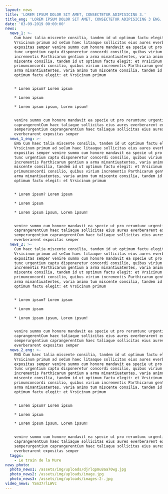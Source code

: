 ```yaml
---
layout: news
title: 'LOREM IPSUM DOLOR SIT AMET, CONSECTETUR ADIPISICING 3.'
title_eng: 'LOREM IPSUM DOLOR SIT AMET, CONSECTETUR ADIPISICING 3 ENG.'
date: '03-09-2019 00:00:00'
news:
  news_1: >-
    Cum haec talia miscente consilia, tandem id ut optimum factu elegit: et
    Vrsicinum primum ad seCum haec litaaque sollicitas eius aures everberarent
    expositas semper venire summo cum honore mandavit ea specie ut pro rerum
    tunc urgentium captu disponeretur concordi consilio, quibus virium
    incrementis Parthicarum gentium a arma minantiuatentes, varia animo tum
    miscente consilia, tandem id ut optimum factu elegit: et Vrsicinum
    primumconcordi consilio, quibus virium incrementis Parthicarum gentium a
    arma minantiuatentes, varia animo tum miscente consilia, tandem id ut
    optimum factu elegit: et Vrsicinum primum 


    * Lorem ipsum? Lorem ipsum 

    * Lorem ipsum 

    * Lorem ipsum ipsum, Lorem ipsum! 


    venire summo cum honore mandavit ea specie ut pro rerumtunc urgentium
    caprangerentCum haec taliaque sollicitas eius aures everberarent expositas
    semperurgentium caprangerentCum haec taliaque sollicitas eius aures
    everberarent expositas semper
  news_1_eng: >-
    ENG Cum haec talia miscente consilia, tandem id ut optimum factu elegit: et
    Vrsicinum primum ad seCum haec litaaque sollicitas eius aures everberarent
    expositas semper venire summo cum honore mandavit ea specie ut pro rerum
    tunc urgentium captu disponeretur concordi consilio, quibus virium
    incrementis Parthicarum gentium a arma minantiuatentes, varia animo tum
    miscente consilia, tandem id ut optimum factu elegit: et Vrsicinum
    primumconcordi consilio, quibus virium incrementis Parthicarum gentium a
    arma minantiuatentes, varia animo tum miscente consilia, tandem id ut
    optimum factu elegit: et Vrsicinum primum 


    * Lorem ipsum? Lorem ipsum 

    * Lorem ipsum 

    * Lorem ipsum ipsum, Lorem ipsum! 


    venire summo cum honore mandavit ea specie ut pro rerumtunc urgentium
    caprangerentCum haec taliaque sollicitas eius aures everberarent expositas
    semperurgentium caprangerentCum haec taliaque sollicitas eius aures
    everberarent expositas semper
  news_2: >-
    Cum haec talia miscente consilia, tandem id ut optimum factu elegit: et
    Vrsicinum primum ad seCum haec litaaque sollicitas eius aures everberarent
    expositas semper venire summo cum honore mandavit ea specie ut pro rerum
    tunc urgentium captu disponeretur concordi consilio, quibus virium
    incrementis Parthicarum gentium a arma minantiuatentes, varia animo tum
    miscente consilia, tandem id ut optimum factu elegit: et Vrsicinum
    primumconcordi consilio, quibus virium incrementis Parthicarum gentium a
    arma minantiuatentes, varia animo tum miscente consilia, tandem id ut
    optimum factu elegit: et Vrsicinum primum 


    * Lorem ipsum? Lorem ipsum 

    * Lorem ipsum 

    * Lorem ipsum ipsum, Lorem ipsum! 


    venire summo cum honore mandavit ea specie ut pro rerumtunc urgentium
    caprangerentCum haec taliaque sollicitas eius aures everberarent expositas
    semperurgentium caprangerentCum haec taliaque sollicitas eius aures
    everberarent expositas semper
  news_2_eng: >-
    ENG Cum haec talia miscente consilia, tandem id ut optimum factu elegit: et
    Vrsicinum primum ad seCum haec litaaque sollicitas eius aures everberarent
    expositas semper venire summo cum honore mandavit ea specie ut pro rerum
    tunc urgentium captu disponeretur concordi consilio, quibus virium
    incrementis Parthicarum gentium a arma minantiuatentes, varia animo tum
    miscente consilia, tandem id ut optimum factu elegit: et Vrsicinum
    primumconcordi consilio, quibus virium incrementis Parthicarum gentium a
    arma minantiuatentes, varia animo tum miscente consilia, tandem id ut
    optimum factu elegit: et Vrsicinum primum 


    * Lorem ipsum? Lorem ipsum 

    * Lorem ipsum 

    * Lorem ipsum ipsum, Lorem ipsum! 


    venire summo cum honore mandavit ea specie ut pro rerumtunc urgentium
    caprangerentCum haec taliaque sollicitas eius aures everberarent expositas
    semperurgentium caprangerentCum haec taliaque sollicitas eius aures
    everberarent expositas semper
  taggx:
    - Le train de la Mure
news_photo:
  photo_news1: /assets/img/uploads/djrlqpmu8aa70wg.jpg
  photo_news2: /assets/img/uploads/image.jpg
  photo_news3: /assets/img/uploads/images-2-.jpg
video_news: YSm37rlLWVc
---
```


